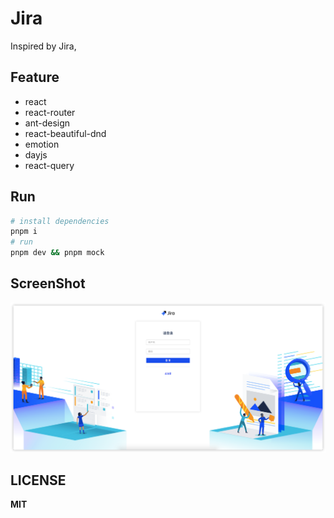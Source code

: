 # Jira

Inspired by Jira,

## Feature

- react
- react-router
- ant-design
- react-beautiful-dnd
- emotion
- dayjs
- react-query

## Run

```sh
# install dependencies
pnpm i
# run
pnpm dev && pnpm mock
```

## ScreenShot

![login](./screenshot/login.png)

## LICENSE

**MIT**
